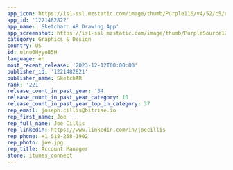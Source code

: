 ```yaml
---
app_icon: https://is1-ssl.mzstatic.com/image/thumb/Purple116/v4/52/c5/e0/52c5e06f-f63d-57a6-7c7b-3254bd53fa39/AppIcon-0-0-1x_U007emarketing-0-7-0-85-220.png/1024x1024bb.png
app_id: '1221482822'
app_name: 'Sketchar: AR Drawing App'
app_screenshot: https://is1-ssl.mzstatic.com/image/thumb/PurpleSource126/v4/b7/f8/9f/b7f89f53-690d-29b8-be7a-c7d7b58bdd64/d305bf64-5e6a-44f9-a2a4-ec0438607c47_En-6.5-01.jpg/1242x2688bb.png
category: Graphics & Design
country: US
id: ulnu0HyyoB5H
language: en
most_recent_release: '2023-12-12T00:00:00'
publisher_id: '1221482821'
publisher_name: SketchAR
rank: '221'
release_count_in_past_year: '34'
release_count_in_past_year_category: 10
release_count_in_past_year_top_in_category: 37
rep_email: joseph.cillis@bitrise.io
rep_first_name: Joe
rep_full_name: Joe Cillis
rep_linkedin: https://www.linkedin.com/in/joecillis
rep_phone: +1 518-258-1902
rep_photo: joe.jpg
rep_title: Account Manager
store: itunes_connect
---
```

